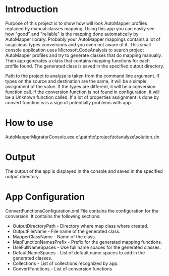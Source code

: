 # Introduction
Purpose of this project is to show how will look AutoMapper profiles replaced by manual classes mapping. 
Using this app you can easily see how "good" and "reliable" is the mapping done automatically by AutoMapper library.
Probably your AutoMapper mappings contains a lot of suspicious types conversions and you even not aware of it.
This small console application uses Microsoft.CodeAnalysis to search project AutoMapper profiles and try to generate classes that do mapping manually.
Then app generates a class that contains mapping functions for each profile found. 
The generated class is saved in the specified output directory.

Path to the project to analyze is taken from the command line argument.
If types on the source and destination are the same, it will be a simple assignment of the value.
If the types are different, it will be a conversion function call.
If the conversion function is not found in configuration, it will be a Unknown function called.
If a lot of properties assignment is done by convert function is is a sign of potentially problems with app.

# How to use
AutoMapperMigratorConsole.exe c:\path\to\project\to\analyze\solution.sln

# Output
The output of the app is displayed in the console and saved in the specified output directory.

# App Configuration
ConvertFunctionsConfiguration.xml File contains the configuration for the conversion.
It contains the following sections:
- OutputDirectoryPath - Directory where map class where created.
- OutputFileName - File name of the generated class.
- MapperClassName - Name of the class.
- MapFunctionNamesPrefix - Prefix for the generated mapping functions.
- UseFullNameSpaces - Use full name spaces for the generated classes.
- DefaultNameSpaces - List of default name spaces to add in the generated classes.
- Collections - List of collections recognized by app.
- ConvertFunctions - List of conversion functions
